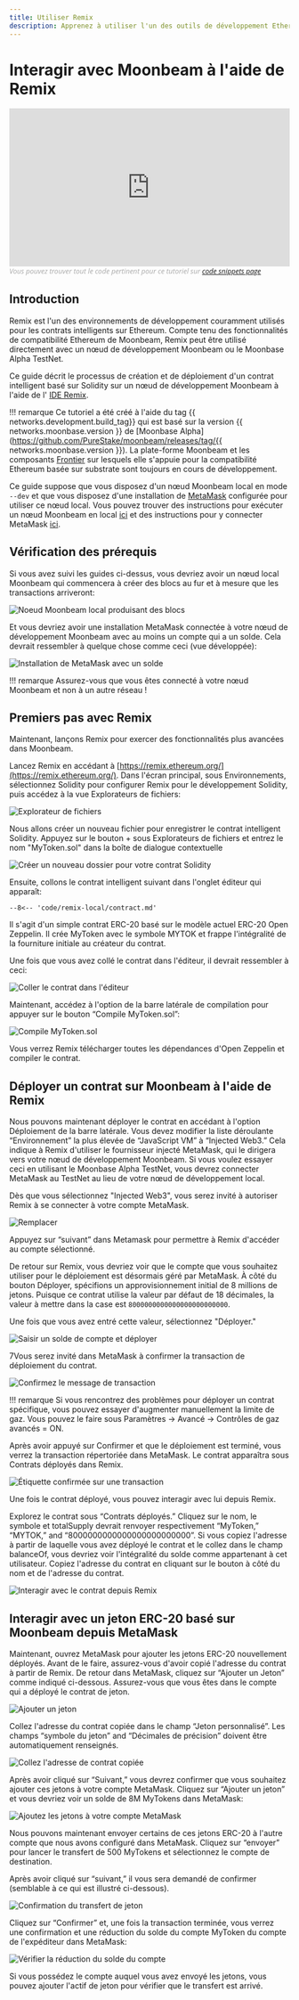 ```yaml
---
title: Utiliser Remix
description: Apprenez à utiliser l'un des outils de développement Ethereum les plus populaires, l'IDE Remix, pour interagir avec un nœud Moonbeam local.
---
```


# Interagir avec Moonbeam à l'aide de Remix

<style>.embed-container { position: relative; padding-bottom: 56.25%; height: 0; overflow: hidden; max-width: 100%; } .embed-container iframe, .embed-container object, .embed-container embed { position: absolute; top: 0; left: 0; width: 100%; height: 100%; }</style><div class='embed-container'><iframe src='https://www.youtube.com/embed//RT_f1-ga_n4' frameborder='0' allowfullscreen></iframe></div>
<style>.caption { font-family: Open Sans, sans-serif; font-size: 0.9em; color: rgba(170, 170, 170, 1); font-style: italic; letter-spacing: 0px; position: relative;}</style><div class='caption'>Vous pouvez trouver tout le code pertinent pour ce tutoriel sur <a href="{{ config.site_url }}resources/code-snippets/">code snippets page</a></div>

## Introduction

Remix est l'un des environnements de développement couramment utilisés pour les contrats intelligents sur Ethereum. Compte tenu des fonctionnalités de compatibilité Ethereum de Moonbeam, Remix peut être utilisé directement avec un nœud de développement Moonbeam ou le Moonbase Alpha TestNet.

Ce guide décrit le processus de création et de déploiement d'un contrat intelligent basé sur Solidity sur un nœud de développement Moonbeam à l'aide de l' [IDE Remix](https://remix.ethereum.org/). 

!!! remarque
   Ce tutoriel a été créé à l'aide du tag {{ networks.development.build_tag}} qui est basé sur la version {{ networks.moonbase.version }} de [Moonbase Alpha](https://github.com/PureStake/moonbeam/releases/tag/{{ networks.moonbase.version }}). La plate-forme Moonbeam et les composants [Frontier](https://github.com/paritytech/frontier) sur lesquels elle s'appuie pour la compatibilité Ethereum basée sur substrate sont toujours en cours de développement.

Ce guide suppose que vous disposez d'un nœud Moonbeam local en mode `--dev` et que vous disposez d'une installation de [MetaMask](https://metamask.io/)  configurée pour utiliser ce nœud local. Vous pouvez trouver des instructions pour exécuter un nœud Moonbeam en local [ici](/getting-started/local-node/setting-up-a-node/) et des instructions pour y connecter MetaMask [ici](/getting-started/local-node/using-metamask/).
## Vérification des prérequis

Si vous avez suivi les guides ci-dessus, vous devriez avoir un nœud local Moonbeam qui commencera à créer des blocs au fur et à mesure que les transactions arriveront:

![Noeud Moonbeam local produisant des blocs](/images/remix/using-remix-1.png)

Et vous devriez avoir une installation MetaMask connectée à votre nœud de développement Moonbeam avec au moins un compte qui a un solde. Cela devrait ressembler à quelque chose comme ceci (vue développée):

![Installation de MetaMask avec un solde](/images/remix/using-remix-2.png)

!!! remarque
    Assurez-vous que vous êtes connecté à votre nœud Moonbeam et non à un autre réseau !

## Premiers pas avec Remix

Maintenant, lançons Remix pour exercer des fonctionnalités plus avancées dans Moonbeam.

Lancez Remix en accédant à [https://remix.ethereum.org/](https://remix.ethereum.org/).  Dans l'écran principal, sous Environnements, sélectionnez Solidity pour configurer Remix pour le développement Solidity, puis accédez à la vue Explorateurs de fichiers:

![Explorateur de fichiers](/images/remix/using-remix-3.png)

Nous allons créer un nouveau fichier pour enregistrer le contrat intelligent Solidity. Appuyez sur le bouton + sous Explorateurs de fichiers et entrez le nom "MyToken.sol" dans la boîte de dialogue contextuelle

![Créer un nouveau dossier pour votre contrat Solidity](/images/remix/using-remix-4.png)

Ensuite, collons le contrat intelligent suivant dans l'onglet éditeur qui apparaît:

```solidity
--8<-- 'code/remix-local/contract.md'
```

Il s'agit d'un simple contrat ERC-20 basé sur le modèle actuel ERC-20 Open Zeppelin. Il crée MyToken avec le symbole MYTOK et frappe l'intégralité de la fourniture initiale au créateur du contrat.

Une fois que vous avez collé le contrat dans l'éditeur, il devrait ressembler à ceci:

![Coller le contrat dans l'éditeur](/images/remix/using-remix-5.png)

Maintenant, accédez à l'option de la barre latérale de compilation pour appuyer sur le bouton “Compile MyToken.sol”:

![Compile MyToken.sol](/images/remix/using-remix-6.png)

Vous verrez Remix télécharger toutes les dépendances d'Open Zeppelin et compiler le contrat.

## Déployer un contrat sur Moonbeam à l'aide de Remix

Nous pouvons maintenant déployer le contrat en accédant à l'option Déploiement de la barre latérale. Vous devez modifier la liste déroulante “Environnement” la plus élevée de “JavaScript VM” à “Injected Web3.” Cela indique à Remix d'utiliser le fournisseur injecté MetaMask, qui le dirigera vers votre nœud de développement Moonbeam. Si vous voulez essayer ceci en utilisant le Moonbase Alpha TestNet, vous devrez connecter MetaMask au TestNet au lieu de votre nœud de développement local.

Dès que vous sélectionnez "Injected Web3", vous serez invité à autoriser Remix à se connecter à votre compte MetaMask.

![Remplacer](/images/remix/using-remix-7.png)

Appuyez sur “suivant” dans Metamask pour permettre à Remix d'accéder au compte sélectionné.

De retour sur Remix, vous devriez voir que le compte que vous souhaitez utiliser pour le déploiement est désormais géré par MetaMask. À côté du bouton Déployer, spécifions un approvisionnement initial de 8 millions de jetons. Puisque ce contrat utilise la valeur par défaut de 18 décimales, la valeur à mettre dans la case est `8000000000000000000000000`.

Une fois que vous avez entré cette valeur, sélectionnez "Déployer."

![Saisir un solde de compte et déployer](/images/remix/using-remix-8.png)

7Vous serez invité dans MetaMask à confirmer la transaction de déploiement du contrat.

![Confirmez le message de transaction](/images/remix/using-remix-9.png)

!!! remarque
    Si vous rencontrez des problèmes pour déployer un contrat spécifique, vous pouvez essayer d'augmenter manuellement la limite de gaz. Vous pouvez le faire sous Paramètres -> Avancé -> Contrôles de gaz avancés = ON.

Après avoir appuyé sur Confirmer et que le déploiement est terminé, vous verrez la transaction répertoriée dans MetaMask. Le contrat apparaîtra sous Contrats déployés dans Remix.

![Étiquette confirmée sur une transaction](/images/remix/using-remix-10.png)

Une fois le contrat déployé, vous pouvez interagir avec lui depuis Remix.

Explorez le contrat sous “Contrats déployés.” Cliquez sur le nom, le symbole et totalSupply devrait renvoyer respectivement “MyToken,” “MYTOK,” and “8000000000000000000000000”. Si vous copiez l'adresse à partir de laquelle vous avez déployé le contrat et le collez dans le champ balanceOf, vous devriez voir l'intégralité du solde comme appartenant à cet utilisateur. Copiez l'adresse du contrat en cliquant sur le bouton à côté du nom et de l'adresse du contrat.

![Interagir avec le contrat depuis Remix](/images/remix/using-remix-11.png)

## Interagir avec un jeton ERC-20 basé sur Moonbeam depuis MetaMask

Maintenant, ouvrez MetaMask pour ajouter les jetons ERC-20 nouvellement déployés. Avant de le faire, assurez-vous d'avoir copié l'adresse du contrat à partir de Remix. De retour dans MetaMask, cliquez sur “Ajouter un Jeton” comme indiqué ci-dessous. Assurez-vous que vous êtes dans le compte qui a déployé le contrat de jeton.

![Ajouter un jeton](/images/remix/using-remix-12.png)

Collez l'adresse du contrat copiée dans le champ “Jeton personnalisé”. Les champs “symbole du jeton” and “Décimales de précision” doivent être automatiquement renseignés.

![Collez l'adresse de contrat copiée](/images/remix/using-remix-13.png)

Après avoir cliqué sur “Suivant,” vous devrez confirmer que vous souhaitez ajouter ces jetons à votre compte MetaMask. Cliquez sur “Ajouter un jeton” et vous devriez voir un solde de 8M MyTokens dans MetaMask:

![Ajoutez les jetons à votre compte MetaMask](/images/remix/using-remix-14.png)

Nous pouvons maintenant envoyer certains de ces jetons ERC-20 à l'autre compte que nous avons configuré dans MetaMask. Cliquez sur “envoyer” pour lancer le transfert de 500 MyTokens et sélectionnez le compte de destination.

Après avoir cliqué sur “suivant,” il vous sera demandé de confirmer (semblable à ce qui est illustré ci-dessous).

![Confirmation du transfert de jeton](/images/remix/using-remix-15.png)

Cliquez sur “Confirmer” et, une fois la transaction terminée, vous verrez une confirmation et une réduction du solde du compte MyToken du compte de l'expéditeur dans MetaMask:

![Vérifier la réduction du solde du compte](/images/remix/using-remix-16.png)

Si vous possédez le compte auquel vous avez envoyé les jetons, vous pouvez ajouter l'actif de jeton pour vérifier que le transfert est arrivé.

